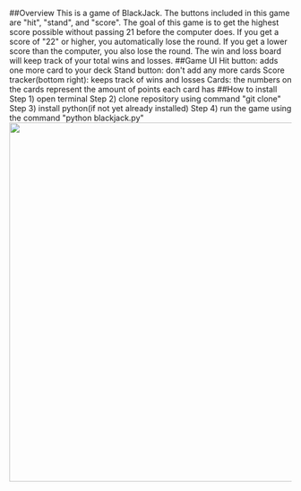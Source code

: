 ##Overview
  This is a game of BlackJack. The buttons included in this game are "hit", "stand", and "score". The goal of this game is to get the highest score possible without passing 21 before the computer does. If you get a score of "22" or higher, you automatically lose the round. If you get a lower score than the computer, you also lose the round. The win and loss board will keep track of your total wins and losses. 
##Game UI
Hit button: adds one more card to your deck
Stand button: don't add any more cards
Score tracker(bottom right): keeps track of wins and losses
Cards: the numbers on the cards represent the amount of points each card has
##How to install
Step 1) open terminal
Step 2) clone repository using command "git clone"
Step 3) install python(if not yet already installed)
Step 4) run the game using the command "python blackjack.py"
<img src="http://g.recordit.co/SJUzVzHbIK.gif" height=640 width=800><br>
